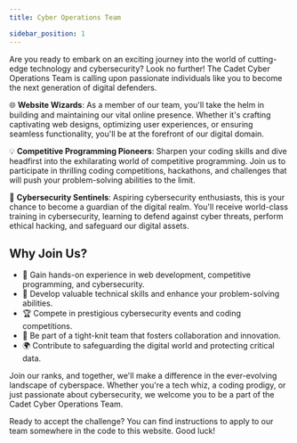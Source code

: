 ```yaml
---
title: Cyber Operations Team

sidebar_position: 1
---
```



Are you ready to embark on an exciting journey into the world of cutting-edge technology and cybersecurity? Look no further! The Cadet Cyber Operations Team is calling upon passionate individuals like you to become the next generation of digital defenders.

🌐 **Website Wizards**:
As a member of our team, you'll take the helm in building and maintaining our vital online presence. Whether it's crafting captivating web designs, optimizing user experiences, or ensuring seamless functionality, you'll be at the forefront of our digital domain.

💡 **Competitive Programming Pioneers**:
Sharpen your coding skills and dive headfirst into the exhilarating world of competitive programming. Join us to participate in thrilling coding competitions, hackathons, and challenges that will push your problem-solving abilities to the limit.

🔐 **Cybersecurity Sentinels**:
Aspiring cybersecurity enthusiasts, this is your chance to become a guardian of the digital realm. You'll receive world-class training in cybersecurity, learning to defend against cyber threats, perform ethical hacking, and safeguard our digital assets.

## Why Join Us?

- 🚀 Gain hands-on experience in web development, competitive programming, and cybersecurity.
- 🧠 Develop valuable technical skills and enhance your problem-solving abilities.
- 🏆 Compete in prestigious cybersecurity events and coding competitions.
- 💪 Be part of a tight-knit team that fosters collaboration and innovation.
- 🌍 Contribute to safeguarding the digital world and protecting critical data.

Join our ranks, and together, we'll make a difference in the ever-evolving landscape of cyberspace. Whether you're a tech whiz, a coding prodigy, or just passionate about cybersecurity, we welcome you to be a part of the Cadet Cyber Operations Team.

Ready to accept the challenge? You can find instructions to apply to our team somewhere in the code to this website. Good luck!
